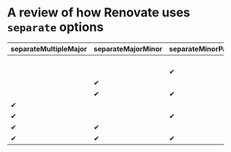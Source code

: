 # A review of how Renovate uses `separate` options

| separateMultipleMajor | separateMajorMinor | separateMinorPatch | Doc
|----------|----------|----------|-
|          |          |          | [000.md](000.md)
|          |          | &#10004; | [001.md](001.md)
|          | &#10004; |          | [010.md](010.md)
|          | &#10004; | &#10004; | [011.md](011.md)
| &#10004; |          |          | [100.md](100.md)
| &#10004; |          | &#10004; | [101.md](101.md)
| &#10004; | &#10004; |          | [110.md](110.md)
| &#10004; | &#10004; | &#10004; | [111.md](111.md)